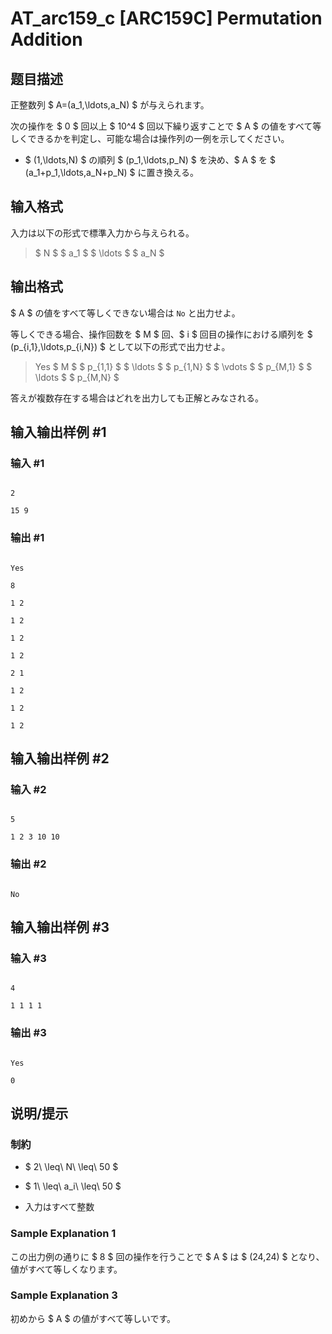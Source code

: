 # AT_arc159_c [ARC159C] Permutation Addition

## 题目描述

[problemUrl]: https://atcoder.jp/contests/arc159/tasks/arc159_c

正整数列 $ A=(a_1,\ldots,a_N) $ が与えられます。

次の操作を $ 0 $ 回以上 $ 10^4 $ 回以下繰り返すことで $ A $ の値をすべて等しくできるかを判定し、可能な場合は操作列の一例を示してください。

- $ (1,\ldots,N) $ の順列 $ (p_1,\ldots,p_N) $ を決め、$ A $ を $ (a_1+p_1,\ldots,a_N+p_N) $ に置き換える。

## 输入格式

入力は以下の形式で標準入力から与えられる。

> $ N $ $ a_1 $ $ \ldots $ $ a_N $

## 输出格式

$ A $ の値をすべて等しくできない場合は `No` と出力せよ。  
 等しくできる場合、操作回数を $ M $ 回、$ i $ 回目の操作における順列を $ (p_{i,1},\ldots,p_{i,N}) $ として以下の形式で出力せよ。

> Yes $ M $ $ p_{1,1} $ $ \ldots $ $ p_{1,N} $ $ \vdots $ $ p_{M,1} $ $ \ldots $ $ p_{M,N} $

答えが複数存在する場合はどれを出力しても正解とみなされる。

## 输入输出样例 #1

### 输入 #1

```
2
15 9
```

### 输出 #1

```
Yes
8
1 2
1 2
1 2
1 2
2 1
1 2
1 2
1 2
```

## 输入输出样例 #2

### 输入 #2

```
5
1 2 3 10 10
```

### 输出 #2

```
No
```

## 输入输出样例 #3

### 输入 #3

```
4
1 1 1 1
```

### 输出 #3

```
Yes
0
```

## 说明/提示

### 制約

- $ 2\ \leq\ N\ \leq\ 50 $
- $ 1\ \leq\ a_i\ \leq\ 50 $
- 入力はすべて整数
 
### Sample Explanation 1

この出力例の通りに $ 8 $ 回の操作を行うことで $ A $ は $ (24,24) $ となり、値がすべて等しくなります。

### Sample Explanation 3

初めから $ A $ の値がすべて等しいです。